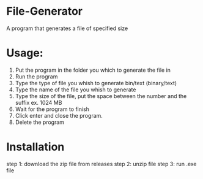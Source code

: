 # File-Generator
A program that generates a file of specified size

# Usage:

1. Put the program in the folder you which to generate the file in
2. Run the program
3. Type the type of file you whish to generate bin/text (binary/text)
4. Type the name of the file you whish to generate
5. Type the size of the file, put the space between the number and the suffix ex. 1024 MB
6. Wait for the program to finish
7. Click enter and close the program.
8. Delete the program

# Installation

step 1: download the zip file from releases
step 2: unzip file
step 3: run .exe file
